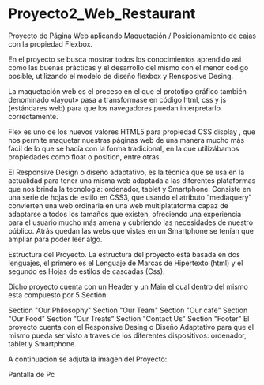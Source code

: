 # Proyecto2_Web_Restaurant

Proyecto de Página Web aplicando Maquetación / Posicionamiento de cajas con la propiedad Flexbox.

En el proyecto se busca mostrar todos los conocimientos aprendido asi como las buenas prácticas y el desarrollo del mismo con el menor código posible, utilizando el modelo de diseño flexbox y Rensposive Desing.

La maquetación web es el proceso en el que el prototipo gráfico también denominado «layout» pasa a transformase en código html, css y js (estándares web) para que los navegadores puedan interpretarlo correctamente.

Flex es uno de los nuevos valores HTML5 para propiedad CSS display , que nos permite maquetar nuestras páginas web de una manera mucho más fácil de lo que se hacía con la forma tradicional, en la que utilizábamos propiedades como float o position, entre otras.

El Responsive Design o diseño adaptativo, es la técnica que se usa en la actualidad para tener una misma web adaptada a las diferentes plataformas que nos brinda la tecnología: ordenador, tablet y Smartphone. Consiste en una serie de hojas de estilo en CSS3, que usando el atributo “mediaquery” convierten una web ordinaria en una web multiplataforma capaz de adaptarse a todos los tamaños que existen, ofreciendo una experiencia para el usuario mucho más amena y cubriendo las necesidades de nuestro público. Atrás quedan las webs que vistas en un Smartphone se tenían que ampliar para poder leer algo.

Estructura del Proyecto.
La estructura del proyecto está basada en dos lenguajes, el primero es el Lenguaje de Marcas de Hipertexto (html) y el segundo es Hojas de estilos de cascadas (Css).

Dicho proyecto cuenta con un Header y un Main el cual dentro del mismo esta compuesto por 5 Section:

Section "Our Philosophy"
Section "Our Team"
Section "Our cafe"
Section "Our Food"
Section "Our Treats"
Section "Contact Us"
Section "Footer"
El proyecto cuenta con el Responsive Desing o Diseño Adaptativo para que el mismo pueda ser visto a traves de los diferentes dispositivos: ordenador, tablet y Smartphone.

A continuación se adjuta la imagen del Proyecto:

Pantalla de Pc

